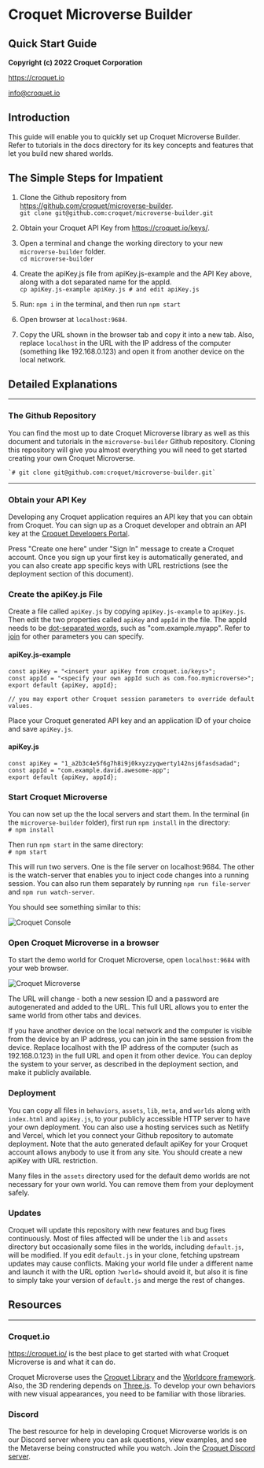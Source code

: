 # Croquet Microverse Builder
## Quick Start Guide

**Copyright (c) 2022 Croquet Corporation**

<https://croquet.io>

<info@croquet.io>

## Introduction

This guide will enable you to quickly set up Croquet Microverse Builder. Refer to tutorials in the docs directory for its key concepts and features that let you build new shared worlds.

## The Simple Steps for Impatient
1. Clone the Github repository from <https://github.com/croquet/microverse-builder>.
    <br>`git clone git@github.com:croquet/microverse-builder.git`
2. Obtain your Croquet API Key from <https://croquet.io/keys/>.
3. Open a terminal and change the working directory to your new `microverse-builder` folder.
   <br>`cd microverse-builder`
4. Create the apiKey.js file from apiKey.js-example and the API Key above, along with a dot separated name for the appId.
   <br>`cp apiKey.js-example apiKey.js # and edit apiKey.js`
 
5. Run:
```npm i```
in the terminal, and then run
```npm start```

6. Open browser at `localhost:9684`.

7. Copy the URL shown in the browser tab and copy it into a new tab. Also, replace `localhost` in the URL with the IP address of the computer (something like 192.168.0.123) and open it from another device on the local network.

## Detailed Explanations
---

### The Github Repository

You can find the most up to date Croquet Microverse library as well as this document and tutorials in the `microverse-builder` Github repository. Cloning this repository will give you almost everything you will need to get started creating your own Croquet Microverse.

    `# git clone git@github.com:croquet/microverse-builder.git`

---
### Obtain your API Key

Developing any Croquet application requires an API key that you can obtain from Croquet. You can sign up as a Croquet developer and obtrain an API key at the [Croquet Developers Portal](https://croquet.io/keys).

Press "Create one here" under "Sign In" message to create a Croquet account. Once you sign up your first key is automatically generated, and you can also create app specific keys with URL restrictions (see the deployment section of this document).

### Create the apiKey.js File
Create a file called `apiKey.js` by copying `apiKey.js-example` to `apiKey.js`. Then edit the two properties called `apiKey` and `appId` in the file. The appId needs to be [dot-separated words](https://developer.android.com/studio/build/application-id), such as "com.example.myapp". Refer to [join](https://croquet.io/docs/croquet/Session.html#.join) for other parameters you can specify.

#### apiKey.js-example

```
const apiKey = "<insert your apiKey from croquet.io/keys>";
const appId = "<specify your own appId such as com.foo.mymicroverse>";
export default {apiKey, appId};

// you may export other Croquet session parameters to override default values.
```

Place your Croquet generated API key and an application ID of your choice and save `apiKey.js`.

#### apiKey.js
```
const apiKey = "1_a2b3c4e5f6g7h8i9j0kxyzzyqwerty142nsj6fasdsadad";
const appId = "com.example.david.awesome-app";
export default {apiKey, appId};
```

### Start Croquet Microverse

You can now set up the the local servers and start them. In the terminal (in the `microverse-builder` folder), first run `npm install` in the directory:
    <br>`# npm install`

Then run `npm start` in the same directory:
    <br>`# npm start`

This will run two servers. One is the file server on localhost:9684. The other is the watch-server that enables you to inject code changes into a running session. You can also run them separately by running `npm run file-server` and `npm run watch-server`.

You should see something similar to this:

![Croquet Console](./assets/console.png)

### Open Croquet Microverse in a browser

To start the demo world for Croquet Microverse, open `localhost:9684` with your web browser.

![Croquet Microverse](./assets/CroquetMicroverseBrowser.png)

The URL will change - both a new session ID and a password are autogenerated and added to the URL. This full URL allows you to enter the same world from other tabs and devices.

If you have another device on the local network and the computer is visible from the device by an IP address, you can join in the same session from the device. Replace localhost with the IP address of the computer (such as 192.168.0.123) in the full URL and open it from other device. You can deploy the system to your server, as described in the deployment section, and make it publicly available.

### Deployment

You can copy all files in `behaviors`, `assets`, `lib`, `meta`, and `worlds` along with `index.html` and `apiKey.js`, to your publicly accessible HTTP server to have your own deployment. You can also use a hosting services such as Netlify and Vercel, which let you connect your Github repository to automate deployment. Note that the auto generated default apiKey for your Croquet account allows anybody to use it from any site. You should create a new apiKey with URL restriction.

Many files in the `assets` directory used for the default demo worlds are not necessary for your own world. You can remove them from your deployment safely.

### Updates

Croquet will update this repository with new features and bug fixes continuously. Most of files affected will be under the `lib` and `assets` directory but occasionally some files in the worlds, including `default.js`, will be modified. If you edit `default.js` in your clone, fetching upstream updates may cause conflicts. Making your world file under a different name and launch it with the URL option `?world=` should avoid it, but also it is fine to simply take your version of `default.js` and merge the rest of changes.

## Resources
---

### Croquet.io
<https://croquet.io/> is the best place to get started with what Croquet Microverse is and what it can do.

Croquet Microverse uses the [Croquet Library](https://croquet.io/docs/croquet) and the [Worldcore framework](https://croquet.io/docs/worldcore). Also, the 3D rendering depends on [Three.js](https://threejs.org/). To develop your own behaviors with new visual appearances, you need to be familiar with those libraries.

### Discord

The best resource for help in developing Croquet Microverse worlds is on our Discord server where you can ask questions, view examples, and see the Metaverse being constructed while you watch. Join the [Croquet Discord server](https://discord.gg/9U9MKSbJXS).

